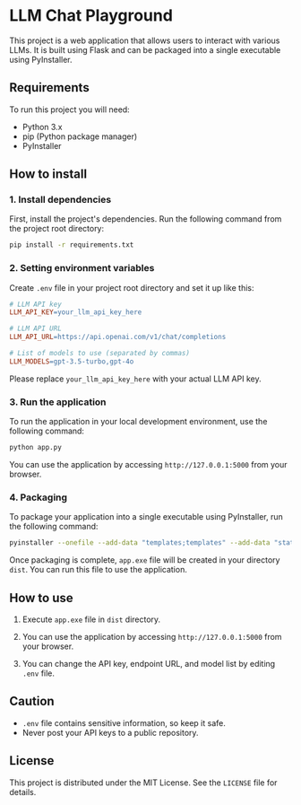 # LLM Chat Playground

This project is a web application that allows users to interact with various LLMs. It is built using Flask and can be packaged into a single executable using PyInstaller.

## Requirements

To run this project you will need:
- Python 3.x
- pip (Python package manager)
- PyInstaller

## How to install

### 1. Install dependencies

First, install the project's dependencies. Run the following command from the project root directory:

```bash
pip install -r requirements.txt
```

### 2. Setting environment variables

Create `.env` file in your project root directory and set it up like this:

```makefile
# LLM API key
LLM_API_KEY=your_llm_api_key_here

# LLM API URL
LLM_API_URL=https://api.openai.com/v1/chat/completions

# List of models to use (separated by commas)
LLM_MODELS=gpt-3.5-turbo,gpt-4o
```
Please replace `your_llm_api_key_here` with your actual LLM API key.

### 3. Run the application

To run the application in your local development environment, use the following command:

```bash
python app.py
```
You can use the application by accessing `http://127.0.0.1:5000` from your browser.

### 4. Packaging

To package your application into a single executable using PyInstaller, run the following command:

```bash
pyinstaller --onefile --add-data "templates;templates" --add-data "static;static" app.py
```
Once packaging is complete, `app.exe` file will be created in your directory `dist`. You can run this file to use the application.

## How to use

1. Execute `app.exe` file in `dist` directory.

2. You can use the application by accessing `http://127.0.0.1:5000` from your browser.

3. You can change the API key, endpoint URL, and model list by editing `.env` file.

## Caution

- `.env` file contains sensitive information, so keep it safe.
- Never post your API keys to a public repository.

## License

This project is distributed under the MIT License. See the `LICENSE` file for details.
